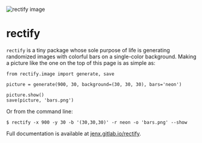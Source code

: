 ![rectify image](https://gitlab.com/jenx/rectify/raw/master/images/header.png "rectify")

# rectify

``rectify`` is a tiny package whose sole purpose of life is generating
randomized images with colorful bars on a single-color background. Making a
picture like the one on the top of this page is as simple as:

    from rectify.image import generate, save

    picture = generate(900, 30, background=(30, 30, 30), bars='neon')

    picture.show()
    save(picture, 'bars.png')

Or from the command line:

    $ rectify -x 900 -y 30 -b '(30,30,30)' -r neon -o 'bars.png' --show

Full documentation is available at
[jenx.gitlab.io/rectify](https://jenx.gitlab.io/rectify/).

